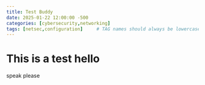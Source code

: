 ```yaml
---
title: Test Buddy
date: 2025-01-22 12:00:00 -500
categories: [cybersecurity,networking]
tags: [netsec,configuration]     # TAG names should always be lowercase
---
```


# This is a test hello 

speak please
